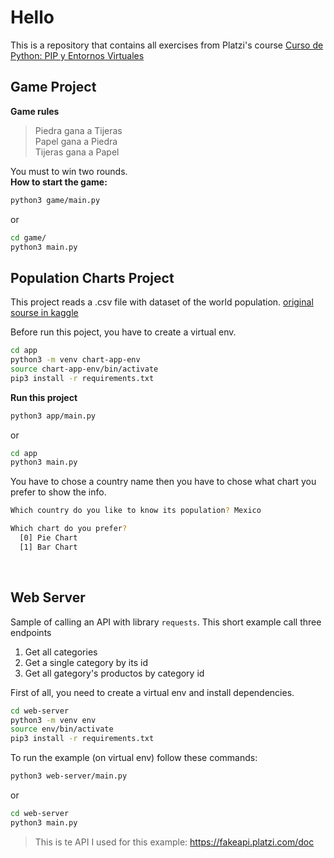 # Hello

This is a repository that contains all exercises from Platzi's course 
[Curso de Python: PIP y Entornos Virtuales](https://platzi.com/cursos/python-pip/)


## Game Project
**Game rules**
> Piedra gana a Tijeras <br>
> Papel gana a Piedra <br>
> Tijeras gana a Papel 

You must to win two rounds.
<br>
**How to start the game:**

```sh
python3 game/main.py
```

or 

```sh
cd game/
python3 main.py
```

## Population Charts Project
This project reads a .csv file with dataset of the world population.
[original sourse in kaggle](https://www.kaggle.com/datasets/iamsouravbanerjee/world-population-dataset)

Before run this poject, you have to create a virtual env.
```sh
cd app
python3 -m venv chart-app-env
source chart-app-env/bin/activate
pip3 install -r requirements.txt
```

**Run this project**
```sh
python3 app/main.py
```
or
```sh
cd app
python3 main.py
```

You have to chose a country name then you have to chose what chart you prefer to show the info.
```sh
Which country do you like to know its population? Mexico

Which chart do you prefer?
  [0] Pie Chart
  [1] Bar Chart
```

<br>

## Web Server
Sample of calling an API with library `requests`.
This short example call three endpoints
1. Get all categories
2. Get a single category by its id
3. Get all gategory's productos by category id

First of all, you need to create a virtual env and install dependencies. 

```sh
cd web-server
python3 -m venv env
source env/bin/activate
pip3 install -r requirements.txt
```

To run the example (on virtual env) follow these commands:
```sh
python3 web-server/main.py
```
or
```sh
cd web-server
python3 main.py
```
> This is te API I used for this example: https://fakeapi.platzi.com/doc